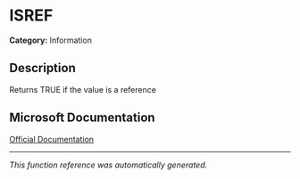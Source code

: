 # ISREF

**Category:** Information

## Description
Returns TRUE if the value is a reference

## Microsoft Documentation
[Official Documentation](https://support.microsoft.com//en-us/office/is-functions-0f2d7971-6019-40a0-a171-f2d869135665)

---
*This function reference was automatically generated.*
